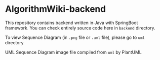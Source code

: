 # AlgorithmWiki-backend

This repository contains backend written in Java with SpringBoot framework. You can check entirely source code here in `backend` directory.

To view Sequence Diagram (in `.png` file or `.uml` file), please go to `uml` directory

UML Sequence Diagram image file compiled from `uml` by PlantUML
